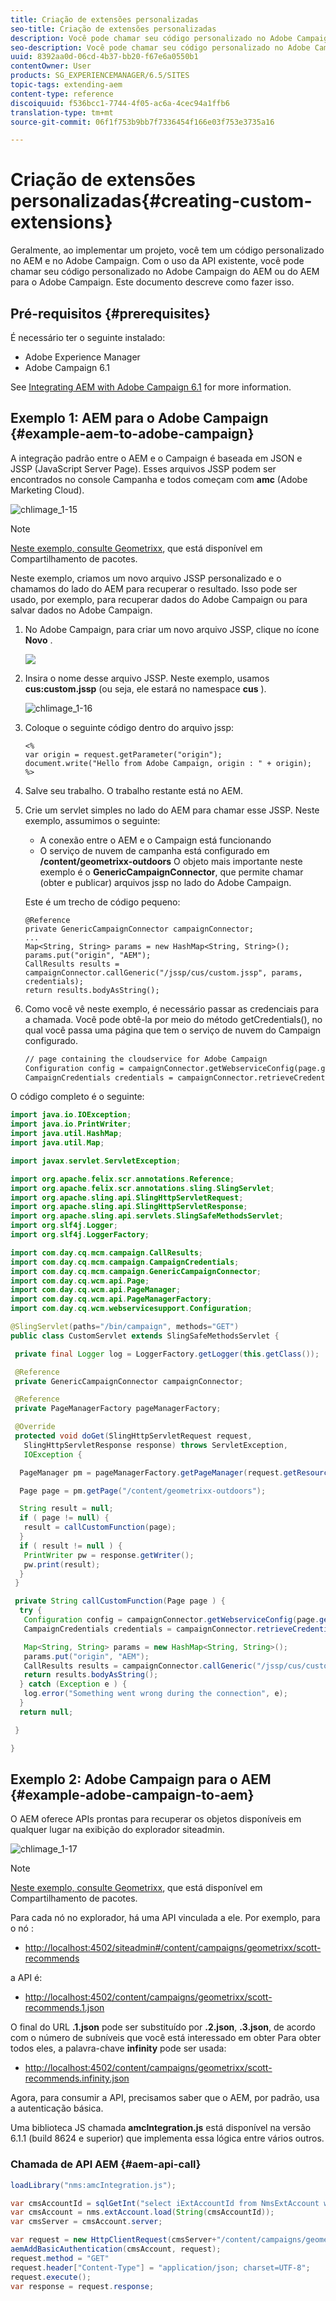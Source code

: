 ```yaml
---
title: Criação de extensões personalizadas
seo-title: Criação de extensões personalizadas
description: Você pode chamar seu código personalizado no Adobe Campaign do AEM ou do AEM para o Adobe Campaign
seo-description: Você pode chamar seu código personalizado no Adobe Campaign do AEM ou do AEM para o Adobe Campaign
uuid: 8392aa0d-06cd-4b37-bb20-f67e6a0550b1
contentOwner: User
products: SG_EXPERIENCEMANAGER/6.5/SITES
topic-tags: extending-aem
content-type: reference
discoiquuid: f536bcc1-7744-4f05-ac6a-4cec94a1ffb6
translation-type: tm+mt
source-git-commit: 06f1f753b9bb7f7336454f166e03f753e3735a16

---
```



# Criação de extensões personalizadas{#creating-custom-extensions}

Geralmente, ao implementar um projeto, você tem um código personalizado no AEM e no Adobe Campaign. Com o uso da API existente, você pode chamar seu código personalizado no Adobe Campaign do AEM ou do AEM para o Adobe Campaign. Este documento descreve como fazer isso.

## Pré-requisitos {#prerequisites}

É necessário ter o seguinte instalado:

* Adobe Experience Manager
* Adobe Campaign 6.1

See [Integrating AEM with Adobe Campaign 6.1](/help/sites-administering/campaignonpremise.md) for more information.

## Exemplo 1: AEM para o Adobe Campaign {#example-aem-to-adobe-campaign}

A integração padrão entre o AEM e o Campaign é baseada em JSON e JSSP (JavaScript Server Page). Esses arquivos JSSP podem ser encontrados no console Campanha e todos começam com **amc** (Adobe Marketing Cloud).

![chlimage_1-15](assets/chlimage_1-15a.png)

>[!NOTE]
>
>[Neste exemplo, consulte Geometrixx](/help/sites-developing/we-retail.md), que está disponível em Compartilhamento de pacotes.

Neste exemplo, criamos um novo arquivo JSSP personalizado e o chamamos do lado do AEM para recuperar o resultado. Isso pode ser usado, por exemplo, para recuperar dados do Adobe Campaign ou para salvar dados no Adobe Campaign.

1. No Adobe Campaign, para criar um novo arquivo JSSP, clique no ícone **Novo** .

   ![](do-not-localize/chlimage_1-4a.png)

1. Insira o nome desse arquivo JSSP. Neste exemplo, usamos **cus:custom.jssp** (ou seja, ele estará no namespace **cus** ).

   ![chlimage_1-16](assets/chlimage_1-16a.png)

1. Coloque o seguinte código dentro do arquivo jssp:

   ```
   <%
   var origin = request.getParameter("origin");
   document.write("Hello from Adobe Campaign, origin : " + origin);
   %>
   ```

1. Salve seu trabalho. O trabalho restante está no AEM.
1. Crie um servlet simples no lado do AEM para chamar esse JSSP. Neste exemplo, assumimos o seguinte:

   * A conexão entre o AEM e o Campaign está funcionando
   * O serviço de nuvem de campanha está configurado em **/content/geometrixx-outdoors**
   O objeto mais importante neste exemplo é o **GenericCampaignConnector**, que permite chamar (obter e publicar) arquivos jssp no lado do Adobe Campaign.

   Este é um trecho de código pequeno:

   ```
   @Reference
   private GenericCampaignConnector campaignConnector;
   ...
   Map<String, String> params = new HashMap<String, String>();
   params.put("origin", "AEM");
   CallResults results = campaignConnector.callGeneric("/jssp/cus/custom.jssp", params, credentials);
   return results.bodyAsString();
   ```

1. Como você vê neste exemplo, é necessário passar as credenciais para a chamada. Você pode obtê-la por meio do método getCredentials(), no qual você passa uma página que tem o serviço de nuvem do Campaign configurado.

   ```xml
   // page containing the cloudservice for Adobe Campaign
   Configuration config = campaignConnector.getWebserviceConfig(page.getContentResource().getParent());
   CampaignCredentials credentials = campaignConnector.retrieveCredentials(config);
   ```

O código completo é o seguinte:

```java
import java.io.IOException;
import java.io.PrintWriter;
import java.util.HashMap;
import java.util.Map;

import javax.servlet.ServletException;

import org.apache.felix.scr.annotations.Reference;
import org.apache.felix.scr.annotations.sling.SlingServlet;
import org.apache.sling.api.SlingHttpServletRequest;
import org.apache.sling.api.SlingHttpServletResponse;
import org.apache.sling.api.servlets.SlingSafeMethodsServlet;
import org.slf4j.Logger;
import org.slf4j.LoggerFactory;

import com.day.cq.mcm.campaign.CallResults;
import com.day.cq.mcm.campaign.CampaignCredentials;
import com.day.cq.mcm.campaign.GenericCampaignConnector;
import com.day.cq.wcm.api.Page;
import com.day.cq.wcm.api.PageManager;
import com.day.cq.wcm.api.PageManagerFactory;
import com.day.cq.wcm.webservicesupport.Configuration;

@SlingServlet(paths="/bin/campaign", methods="GET")
public class CustomServlet extends SlingSafeMethodsServlet {

 private final Logger log = LoggerFactory.getLogger(this.getClass());

 @Reference
 private GenericCampaignConnector campaignConnector;

 @Reference
 private PageManagerFactory pageManagerFactory;

 @Override
 protected void doGet(SlingHttpServletRequest request,
   SlingHttpServletResponse response) throws ServletException,
   IOException {

  PageManager pm = pageManagerFactory.getPageManager(request.getResourceResolver());

  Page page = pm.getPage("/content/geometrixx-outdoors");

  String result = null;
  if ( page != null) {
   result = callCustomFunction(page);
  }
  if ( result != null ) {
   PrintWriter pw = response.getWriter();
   pw.print(result);
  }
 }

 private String callCustomFunction(Page page ) {
  try {
   Configuration config = campaignConnector.getWebserviceConfig(page.getContentResource().getParent());
   CampaignCredentials credentials = campaignConnector.retrieveCredentials(config);

   Map<String, String> params = new HashMap<String, String>();
   params.put("origin", "AEM");
   CallResults results = campaignConnector.callGeneric("/jssp/cus/custom.jssp", params, credentials);
   return results.bodyAsString();
  } catch (Exception e ) {
   log.error("Something went wrong during the connection", e);
  }
  return null;

 }

}
```

## Exemplo 2: Adobe Campaign para o AEM {#example-adobe-campaign-to-aem}

O AEM oferece APIs prontas para recuperar os objetos disponíveis em qualquer lugar na exibição do explorador siteadmin.

![chlimage_1-17](assets/chlimage_1-17a.png)

>[!NOTE]
>
>[Neste exemplo, consulte Geometrixx](/help/sites-developing/we-retail.md), que está disponível em Compartilhamento de pacotes.

Para cada nó no explorador, há uma API vinculada a ele. Por exemplo, para o nó :

* [http://localhost:4502/siteadmin#/content/campaigns/geometrixx/scott-recommends](http://localhost:4502/siteadmin#/content/campaigns/geometrixx/scott-recommends)

a API é:

* [http://localhost:4502/content/campaigns/geometrixx/scott-recommends.1.json](http://localhost:4502/content/campaigns/geometrixx/scott-recommends.2.json)

O final do URL **.1.json** pode ser substituído por **.2.json**, **.3.json**, de acordo com o número de subníveis que você está interessado em obter Para obter todos eles, a palavra-chave **infinity** pode ser usada:

* [http://localhost:4502/content/campaigns/geometrixx/scott-recommends.infinity.json](http://localhost:4502/content/campaigns/geometrixx/scott-recommends.2.json)

Agora, para consumir a API, precisamos saber que o AEM, por padrão, usa a autenticação básica.

Uma biblioteca JS chamada **amcIntegration.js** está disponível na versão 6.1.1 (build 8624 e superior) que implementa essa lógica entre vários outros.

### Chamada de API AEM {#aem-api-call}

```java
loadLibrary("nms:amcIntegration.js");

var cmsAccountId = sqlGetInt("select iExtAccountId from NmsExtAccount where sName=$(sz)","aemInstance")
var cmsAccount = nms.extAccount.load(String(cmsAccountId));
var cmsServer = cmsAccount.server;

var request = new HttpClientRequest(cmsServer+"/content/campaigns/geometrixx.infinity.json")
aemAddBasicAuthentication(cmsAccount, request);
request.method = "GET"
request.header["Content-Type"] = "application/json; charset=UTF-8";
request.execute();
var response = request.response;
```

